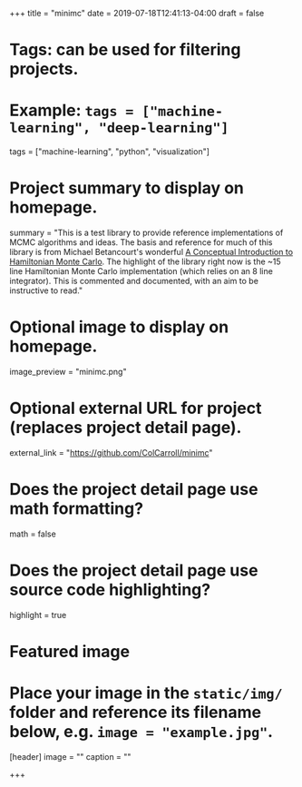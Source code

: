 +++
title = "minimc"
date = 2019-07-18T12:41:13-04:00
draft = false

# Tags: can be used for filtering projects.
# Example: `tags = ["machine-learning", "deep-learning"]`
tags = ["machine-learning", "python", "visualization"]

# Project summary to display on homepage.
summary = "This is a test library to provide reference implementations of MCMC algorithms and ideas. The basis and reference for much of this library is from Michael Betancourt's wonderful [A Conceptual Introduction to Hamiltonian Monte Carlo](https://arxiv.org/abs/1701.02434). The highlight of the library right now is the ~15 line Hamiltonian Monte Carlo implementation (which relies on an 8 line integrator). This is commented and documented, with an aim to be instructive to read."

# Optional image to display on homepage.
image_preview = "minimc.png"

# Optional external URL for project (replaces project detail page).
external_link = "https://github.com/ColCarroll/minimc"

# Does the project detail page use math formatting?
math = false

# Does the project detail page use source code highlighting?
highlight = true

# Featured image
# Place your image in the `static/img/` folder and reference its filename below, e.g. `image = "example.jpg"`.
[header]
image = ""
caption = ""

+++
